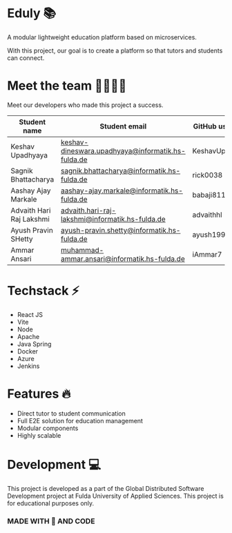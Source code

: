 # Eduly 📚

A modular lightweight education platform based on microservices. 

With this project, our goal is to create a platform so that tutors and students can connect. 

# Meet the team 👨‍💻👨‍💻

Meet our developers who made this project a success.

| Student name | Student email      | GitHub username |
|--------------|--------------------|-----------------|
| Keshav Upadhyaya    | keshav-dineswara.upadhyaya@informatik.hs-fulda.de  | KeshavUpadhyaya      |
| Sagnik Bhattacharya | sagnik.bhattacharya@informatik.hs-fulda.de | rick0038    |
| Aashay Ajay Markale | aashay-ajay.markale@informatik.hs-fulda.de         | babaji811      |
| Advaith Hari Raj Lakshmi | advaith.hari-raj-lakshmi@informatik.hs-fulda.de | advaithhl    |
| Ayush Pravin SHetty| ayush-pravin.shetty@informatik.hs-fulda.de | ayush1999-dot |
| Ammar Ansari | muhammad-ammar.ansari@informatik.hs-fulda.de | iAmmar7 |


# Techstack ⚡

- React JS
- Vite
- Node
- Apache
- Java Spring
- Docker
- Azure
- Jenkins

# Features 🔥

- Direct tutor to student communication
- Full E2E solution for education management
- Modular components
- Highly scalable

# Development 💻

This project is developed as a part of the Global Distributed Software Development project at Fulda University of Applied Sciences. This project is for educational purposes only.


### MADE WITH 💛 AND CODE
